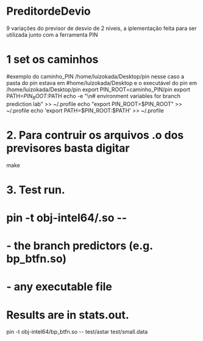 # PreditordeDevio
9 variações do previsor de desvio de 2 niveis, a iplementação feita para ser utilizada junto com a ferramenta PIN
# 1 set os caminhos
#exemplo do caminho_PIN  /home/luizokada/Desktop/pin nesse caso a pasta do pin estava em
#home/luizokada/Desktop e o executável do pin em /home/luizokada/Desktop/pin 
export PIN_ROOT=caminho_PIN/pin
export PATH=$PIN_ROOT:$PATH
echo -e "\n# environment variables for branch prediction lab" >> ~/.profile
echo "export PIN_ROOT=$PIN_ROOT"   >> ~/.profile
echo 'export PATH=$PIN_ROOT:$PATH' >> ~/.profile

# 2. Para contruir os arquivos .o dos previsores basta digitar
make 
# 3. Test run.
#    pin -t obj-intel64/<bp>.so -- <program>
#      <bp>      - the branch predictors (e.g. bp_btfn.so)
#      <program> - any executable file
#    Results are in stats.out.
pin -t obj-intel64/bp_btfn.so -- test/astar test/small.data

